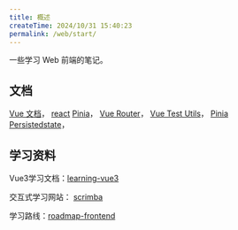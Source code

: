 ```yaml
---
title: 概述
createTime: 2024/10/31 15:40:23
permalink: /web/start/
---
```


一些学习 Web 前端的笔记。

## 文档

[Vue 文档](https://cn.vuejs.org/)，
[react](https://zh-hans.react.dev/learn)
[Pinia](https://pinia.vuejs.org/zh/)，
[Vue Router](https://router.vuejs.org/zh/)，
[Vue Test Utils](https://test-utils.vuejs.org/zh/)，
[Pinia Persistedstate](https://prazdevs.github.io/pinia-plugin-persistedstate/zh/)，

## 学习资料

Vue3学习文档：[learning-vue3](https://github.com/chengpeiquan/learning-vue3)

交互式学习网站： [scrimba](https://scrimba.com/)

学习路线：[roadmap-frontend](https://roadmap.sh/frontend)
